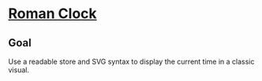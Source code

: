 # [Roman Clock](https://svelte.dev/repl/ce67640a4c034cfa8585f3555fff3f8d)

## Goal

Use a readable store and SVG syntax to display the current time in a classic visual.
